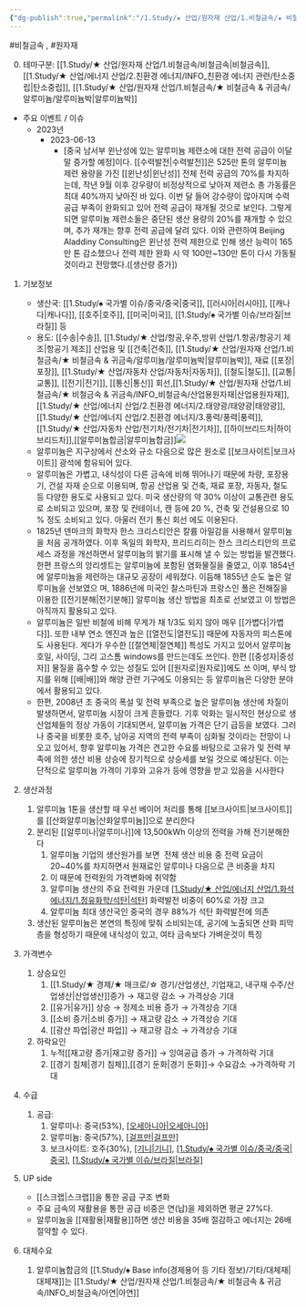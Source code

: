 ```yaml
---
{"dg-publish":true,"permalink":"/1.Study/★ 산업/원자재 산업/1.비철금속/★ 비철금속 & 귀금속/알루미늄/알루미늄/","created":"2023-05-27T08:28:35.982+09:00","updated":"2025-06-25T16:09:51.505+09:00"}
---
```


#비철금속 , #원자재 

0. 테마구분: [[1.Study/★ 산업/원자재 산업/1.비철금속/비철금속\|비철금속]], [[1.Study/★ 산업/에너지 산업/2.친환경 에너지/INFO_친환경 에너지 관련/탄소중립\|탄소중립]], [[1.Study/★ 산업/원자재 산업/1.비철금속/★ 비철금속 & 귀금속/알루미늄/알루미늄박\|알루미늄박]]


- 주요 이벤트 / 이슈
	- 2023년
		 - 2023-06-13
			-  [중국 남서부 윈난성에 있는 알루미늄 제련소에 대한 전력 공급이 이달 말 증가할 예정]이다. [[수력발전\|수력발전]]은 525만 톤의 알루미늄 제련 용량을 가진 [[윈난성\|윈난성]] 전체  전력 공급의 70%를 차지하는데, 작년 9월 이후 강우량이 비정상적으로 낮아져 제련소 총 가동률은 최대 40%까지 낮아진 바 있다. 이번 달 들어 강수량이 많아지며 수력 공급 부족이 완화되고 있어 전력 공급이 재개될 것으로 보인다. 그렇게 되면 알루미늄 제련소들은 중단된 생산 용량의 20%를 재개할 수 있으며, 추가 재개는 향후 전력 공급에 달려 있다. 이와 관련하여 Beijing Aladdiny Consulting은 윈난성 전력 제한으로 인해 생산 능력이 165만 톤 감소했으나 전력 제한 완화 시 약 100만~130만 톤이 다시 가동될 것이라고 전망했다.([생산량 증가])


1. 기보정보
	- 생산국: [[1.Study/♠ 국가별 이슈/중국/중국\|중국]], [[러시아\|러시아]], [[캐나다\|캐나다]], [[호주\|호주]], [[미국\|미국]], [[1.Study/♠ 국가별 이슈/브라질\|브라질]] 등
	- 용도: [[수송\|수송]], [[1.Study/★ 산업/항공,우주,방위 산업/1.항공/항공기 제조\|항공기 제조]] 산업용 및 [[건축\|건축]], [[1.Study/★ 산업/원자재 산업/1.비철금속/★ 비철금속 & 귀금속/알루미늄/알루미늄박\|알루미늄박]], 재료 [[포장\|포장]], [[1.Study/★ 산업/자동차 산업/자동차\|자동차]], [[철도\|철도]], [[교통\|교통]], [[전기\|전기]], [[통신\|통신]] 회선,[[1.Study/★ 산업/원자재 산업/1.비철금속/★ 비철금속 & 귀금속/INFO_비철금속/산업용원자재\|산업용원자재]], [[1.Study/★ 산업/에너지 산업/2.친환경 에너지/2.태양광/태양광\|태양광]], [[1.Study/★ 산업/에너지 산업/2.친환경 에너지/3.풍력/풍력\|풍력]],[[1.Study/★ 산업/자동차 산업/전기차/전기차\|전기차]], [[하이브리드차\|하이브리드차]],[[알루미늄합금\|알루미늄합금]]![](https://i.imgur.com/HN7aJyu.png)
	- 알루미늄은 지구상에서 산소와 규소 다음으로 많은 원소로 [[보크사이트\|보크사이트]] 광석에 함유되어 있다.
	- 알루미늄은 가볍고, 내식성이 다른 금속에 비해 뛰어나기 때문에 차량, 포장용기, 건설 자재 순으로 이용되며, 항공 산업용 및 건축, 재료 포장, 자동자, 철도 등 다양한 용도로 사용되고 있다. 미국 생산량의 약 30% 이상이 교통관련 용도로 소비되고 있으며, 포장 및 컨테이너, 캔 등에 20 %, 건축 및 건설용으로 10 % 정도 소비되고 있다. 아울러 전기 통신 회선 에도 이용된다.
	- 1825년 덴마크의 화학자 한스 크리스티안은 칼륨 아밀감을 사용해서 알루미늄을 처음 공개하였다. 이후 독일의 화학자, 프리드리히는 한스 크리스티안의 프로세스 과정을 개선하면서 알루미늄의 밝기를 표시해 낼 수 있는 방법을 발견했다. 한편 프랑스의 앙리셍트는 알루미늄에 포함된 염화물질을 줄였고, 이후 1854년에 알루미늄을 제련하는 대규모 공장이 세워졌다. 이듬해 1855년 순도 높은 알루미늄을 선보였으 며, 1886년에 미국인 찰스마틴과 프랑스인 폴은 전해질을 이용한 [[전기분해\|전기분해]] 알루미늄 생산 방법을 최초로 선보였고 이 방법은 아직까지 활용되고 있다. 
	- 알루미늄은 일반 비철에 비해 무게가 채 1/3도 되지 않아 매우 [[가볍다\|가볍다]]. 또한 내부 연소 엔진과 높은 [[열전도\|열전도]] 때문에 자동자의 피스톤에도 사용된다. 게다가 우수한 [[절연체\|절연체]] 특성도 가지고 있어서 알루미늄 호일, 사이딩, 그리 고스톰 windows를 만드는데도 쓰인다. 한편 [[중성자\|중성자]] 물질을 흡수할 수 있는 성질도 있어 [[원자로\|원자로]]에도 쓰 이며, 부식 방지를 위해 [[배\|배]]와 해양 관련 기구에도 이용되는 등 알루미늄은 다양한 분야에서 활용되고 있다. 
	- 한편, 2008년 초 중국의 폭설 및 전력 부족으로 높은 알루미늄 생산에 차질이 발생하면서, 알루미늄 시장이 크게 흔들렸다. 기후 악화는 일시적인 현상으로 생산업체들의 정상 가동이 기대되면서, 알루미늄 가격은 단기 급등을 보였다. 그러나 중국을 비롯한 호주, 남아공 지역의 전력 부족이 심화될 것이라는 전망이 나오고 있어서, 향후 알루미늄 가격은 견고한 수요를 바탕으로 고유가 및 전력 부족에 의한 생산 비용 상승에 장기적으로 상승세를 보일 것으로 예상된다. 이는 단적으로 알루미늄 가격이 기후와 고유가 등에 영향을 받고 있음을 시사한다


1. 생산과정
	1. 알루미늄 1톤을 생산할 때 우선 베이어 처리를 통해 [[보크사이트\|보크사이트]]를 [[산화알루미늄\|산화알루미늄]]으로 분리한다
	2. 분리된 [[알루미나\|알루미나]]에 13,500kWh 이상의 전력을 가해 전기분해한다
		1. 알루미늄 기업의 생산원가를 보면  전체 생산 비용 중 전력 요금이 20~40%를 차지하면서 원재료인 알루미나 다음으로 큰 비중을 차지
		2. 이 때문에 전력원의 가격변화에 취약함
		3. 알루미늄 생산의 주요 전력원 가운데 [[1.Study/★ 산업/에너지 산업/1.화석 에너지/1.정유화학/석탄\|석탄]]([[연료탄\|연료탄]]) 화력발전 비중이 60%로 가장 크고
		4. 알루미늄 최대 생산국인 중국의 경우 88%가 석탄 화력발전에 의존 
	3. 생산된 알루미늄은 본연의 특징에 맞춰 소비되는데, 공기에 노출되면 산화 피막층을 형성하기 때문에 내식성이 있고, 여타 금속보다 가벼운것이 특징


1. 가격변수
	1. 상승요인
		1. [[1.Study/★ 경제/★ 매크로/☆ 경기/산업생산, 기업재고, 내구재 수주/산업생산\|산업생산]]증가 → 재고량 감소 → 가격상승 기대 
		2. [[유가\|유가]] 상승 → 정제소 비용 증가 → 가격상승 기대
		3. [[소비 증가\|소비 증가]] → 재고량 감소 → 가격상승 기대 
		4. [[광산 파업\|광산 파업]] → 재고량 감소 → 가격상승 기대
	2. 하락요인
		1. 누적[[재고량 증가\|재고량 증가]] → 잉여공급 증가 → 가격하락 기대
		2. [[경기 침체\|경기 침체]],[[경기 둔화\|경기 둔화]]→ 수요감소 →가격하락 기대

2. 수급
	1. 공급: 
		1. 알루미나: 중국(53%), [[오세아니아\|오세아니아]](16%)
		2. 알루미늄: 중국(57%), [[걸프만\|걸프만]](9%)
		3. 보크사이트: 호주(30%), [[기니\|기니]](22%), [[1.Study/♠ 국가별 이슈/중국/중국\|중국]](16%), [[1.Study/♠ 국가별 이슈/브라질\|브라질]](9%)


3. UP side
	- [[스크랩\|스크랩]]을 통한 공급 구조 변화 
	- 주요 금속의 재활용을 통한 공급 비중은 연(납)을 제외하면 평균 27%다. 
	- 알루미늄을 [[재활용\|재활용]]하면 생산 비용을 35배 절감하고 에너지는 26배 절약할 수 있다.

4. 대체수요
	1. 알루미늄합금의 [[1.Study/♠ Base info(경제용어 등 기타 정보)/기타/대체재\|대체재]]는 [[1.Study/★ 산업/원자재 산업/1.비철금속/★ 비철금속 & 귀금속/INFO_비철금속/아연\|아연]]
